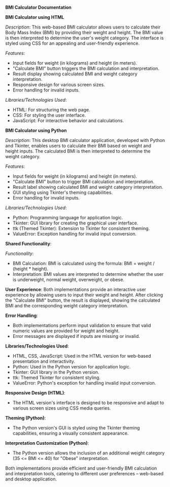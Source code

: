 **BMI Calculator Documentation**

**BMI Calculator using HTML**

*Description*: This web-based BMI calculator allows users to calculate their Body Mass Index (BMI) by providing their weight and height. The BMI value is then interpreted to determine the user's weight category. The interface is styled using CSS for an appealing and user-friendly experience.

*Features*:
- Input fields for weight (in kilograms) and height (in meters).
- "Calculate BMI" button triggers the BMI calculation and interpretation.
- Result display showing calculated BMI and weight category interpretation.
- Responsive design for various screen sizes.
- Error handling for invalid inputs.

*Libraries/Technologies Used*:
- HTML: For structuring the web page.
- CSS: For styling the user interface.
- JavaScript: For interactive behavior and calculations.

**BMI Calculator using Python**

*Description*: This desktop BMI calculator application, developed with Python and Tkinter, enables users to calculate their BMI based on weight and height inputs. The calculated BMI is then interpreted to determine the weight category.

*Features*:
- Input fields for weight (in kilograms) and height (in meters).
- "Calculate BMI" button to trigger BMI calculation and interpretation.
- Result label showing calculated BMI and weight category interpretation.
- GUI styling using Tkinter's theming capabilities.
- Error handling for invalid inputs.

*Libraries/Technologies Used*:
- Python: Programming language for application logic.
- Tkinter: GUI library for creating the graphical user interface.
- ttk (Themed Tkinter): Extension to Tkinter for consistent theming.
- ValueError: Exception handling for invalid input conversion.

**Shared Functionality**:

*Functionality*:
- BMI Calculation: BMI is calculated using the formula: BMI = weight / (height * height).
- Interpretation: BMI values are interpreted to determine whether the user is underweight, normal weight, overweight, or obese.

**User Experience**:
Both implementations provide an interactive user experience by allowing users to input their weight and height. After clicking the "Calculate BMI" button, the result is displayed, showing the calculated BMI and the corresponding weight category interpretation.

**Error Handling**:
- Both implementations perform input validation to ensure that valid numeric values are provided for weight and height.
- Error messages are displayed if inputs are missing or invalid.

**Libraries/Technologies Used**:
- HTML, CSS, JavaScript: Used in the HTML version for web-based presentation and interactivity.
- Python: Used in the Python version for application logic.
- Tkinter: GUI library in the Python version.
- ttk: Themed Tkinter for consistent styling.
- ValueError: Python's exception for handling invalid input conversion.

**Responsive Design (HTML)**:
- The HTML version's interface is designed to be responsive and adapt to various screen sizes using CSS media queries.

**Theming (Python)**:
- The Python version's GUI is styled using the Tkinter theming capabilities, ensuring a visually consistent appearance.

**Interpretation Customization (Python)**:
- The Python version allows the inclusion of an additional weight category (35 <= BMI <= 40) for "Obese" interpretation.

Both implementations provide efficient and user-friendly BMI calculation and interpretation tools, catering to different user preferences – web-based and desktop application.
